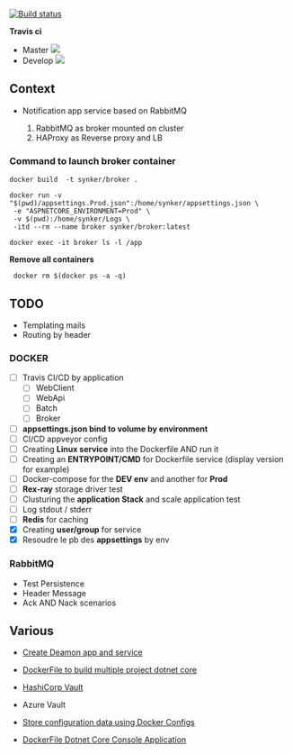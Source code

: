 ﻿[![Build status](https://ci.appveyor.com/api/projects/status/jskpfdwhep4s3b4r?svg=true)](https://ci.appveyor.com/project/Fazzani/synker2-0j10q)

**Travis ci**

- Master [![](https://travis-ci.org/Fazzani/Synker2.svg?branch=master)](https://travis-ci.org/Fazzani/Synker2)
- Develop [![](https://travis-ci.org/Fazzani/Synker2.svg?branch=Develop)](https://travis-ci.org/Fazzani/Synker2)
## Context

- Notification app service based on RabbitMQ

    1. RabbitMQ as broker mounted on cluster
    2. HAProxy as Reverse proxy and LB


### Command to launch broker container 

``` SHELL
docker build  -t synker/broker .
```

``` SHELL
docker run -v "$(pwd)/appsettings.Prod.json":/home/synker/appsettings.json \
 -e "ASPNETCORE_ENVIRONMENT=Prod" \
 -v $(pwd):/home/synker/Logs \
 -itd --rm --name broker synker/broker:latest
```

``` SHELL
docker exec -it broker ls -l /app
```

**Remove all containers**

``` SHELL
 docker rm $(docker ps -a -q)
```

## TODO

- Templating mails
- Routing by header

### DOCKER
- [ ] Travis CI/CD by application 
  - [ ] WebClient
  - [ ] WebApi
  - [ ] Batch
  - [ ] Broker
- [ ] **appsettings.json bind to volume by environment**
- [ ] CI/CD appveyor config
- [ ] Creating **Linux service** into the Dockerfile AND run it
- [ ] Creating an **ENTRYPOINT/CMD** for Dockerfile service (display version for example)
- [ ] Docker-compose for the **DEV env** and another for **Prod**
- [ ] **Rex-ray** storage driver test
- [ ] Clusturing the **application Stack** and scale application test
- [ ] Log stdout / stderr
- [ ] **Redis** for caching
- [x] Creating **user/group** for service
- [x] Resoudre le pb des **appsettings** by env

### RabbitMQ

- Test Persistence 
- Header Message
- Ack AND Nack scenarios

## Various

- [Create Deamon app and service](http://pmcgrath.net/running-a-simple-dotnet-core-linux-daemon)

- [DockerFile to build multiple project dotnet core](http://www.ben-morris.com/using-docker-to-build-and-deploy-net-core-console-applications/)
- [HashiCorp Vault](https://www.vaultproject.io/intro/getting-started/install.html)
- Azure Vault
- [Store configuration data using Docker Configs](https://docs.docker.com/engine/swarm/configs/)
- [DockerFile Dotnet Core Console Application](http://www.ben-morris.com/using-docker-to-build-and-deploy-net-core-console-applications/)
